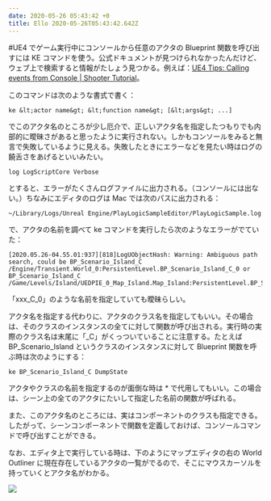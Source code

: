 ```yaml
---
date: 2020-05-26 05:43:42 +0
title: Ello 2020-05-26T05:43:42.642Z
---
```

#UE4 でゲーム実行中にコンソールから任意のアクタの Blueprint 関数を呼び出すには KE コマンドを使う。公式ドキュメントが見つけられなかったんだけど、ウェブ上で検索すると情報がたしょう見つかる。例えば：[UE4 Tips: Calling events from Console | Shooter Tutorial](http://shootertutorial.com/2015/11/09/ue4-tips-calling-events-from-console/)。

このコマンドは次のような書式で書く：

```
ke &lt;actor name&gt; &lt;function name&gt; [&lt;args&gt; ...]
```

でこのアクタ名のところが少し厄介で、正しいアクタ名を指定したつもりでも内部的に曖昧さがあると思ったように実行されない。しかもコンソールをみると無言で失敗しているように見える。失敗したときにエラーなどを見たい時はログの饒舌さをあげるといいみたい。

```
log LogScriptCore Verbose
```

とすると、エラーがたくさんログファイルに出力される。（コンソールには出ない。）ちなみにエディタのログは Mac では次のパスに出力される：

```
~/Library/Logs/Unreal Engine/PlayLogicSampleEditor/PlayLogicSample.log
```

で、アクタの名前を調べて ke コマンドを実行したら次のようなエラーがでていた：

```
[2020.05.26-04.55.01:937][818]LogUObjectHash: Warning: Ambiguous path search, could be BP_Scenario_Island_C /Engine/Transient.World_0:PersistentLevel.BP_Scenario_Island_C_0 or BP_Scenario_Island_C /Game/Levels/Island/UEDPIE_0_Map_Island.Map_Island:PersistentLevel.BP_Scenario_Island_C_0
```

「xxx_C_0」のような名前を指定していても曖昧らしい。

アクタ名を指定する代わりに、アクタのクラス名を指定してもいい。その場合は、そのクラスのインスタンスの全てに対して関数が呼び出される。実行時の実際のクラス名は末尾に「_C」がくっついていることに注意する。たとえば BP_Scenario_Island というクラスのインスタンスに対して Blueprint 関数を呼ぶ時は次のようにする：

```
ke BP_Scenario_Island_C DumpState
```

アクタやクラスの名前を指定するのが面倒な時は * で代用してもいい。この場合は、シーン上の全てのアクタにたいして指定した名前の関数が呼ばれる。

また、このアクタ名のところには、実はコンポーネントのクラスも指定できる。したがって、シーンコンポーネントで関数を定義しておけば、コンソールコマンドで呼び出すことができる。

なお、エディタ上で実行している時は、下のようにマップエディタの右の World Outliner に現在存在しているアクタの一覧がでるので、そこにマウスカーソルを持っていくとアクタ名がわかる。

![](https://assets0.ello.co/uploads/asset/attachment/11387180/ello-optimized-821694b1.jpg)

